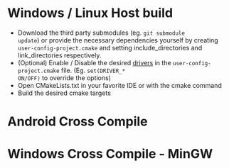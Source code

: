 # Windows / Linux Host build
- Download the third party submodules (eg. <code>git submodule update</code>) or provide the necessary dependencies yourself by creating <code>user-config-project.cmake</code> and setting include_directories and link_directories respectively.
- (Optional) Enable / Disable the desired [drivers](cmake/drivers.cmake) in the <code>user-config-project.cmake</code> file. (Eg. <code>set(DRIVER_* ON/OFF)</code> to override the options)
- Open CMakeLists.txt in your favorite IDE or with the cmake command
- Build the desired cmake targets

# Android Cross Compile

# Windows Cross Compile - MinGW

